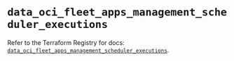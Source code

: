# `data_oci_fleet_apps_management_scheduler_executions`

Refer to the Terraform Registry for docs: [`data_oci_fleet_apps_management_scheduler_executions`](https://registry.terraform.io/providers/hashicorp/oci/7.19.0/docs/data-sources/fleet_apps_management_scheduler_executions).
